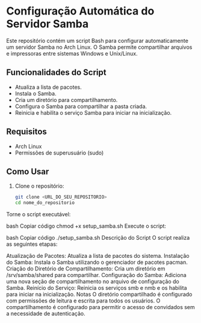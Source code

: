 # Configuração Automática do Servidor Samba

Este repositório contém um script Bash para configurar automaticamente um servidor Samba no Arch Linux. O Samba permite compartilhar arquivos e impressoras entre sistemas Windows e Unix/Linux.

## Funcionalidades do Script

- Atualiza a lista de pacotes.
- Instala o Samba.
- Cria um diretório para compartilhamento.
- Configura o Samba para compartilhar a pasta criada.
- Reinicia e habilita o serviço Samba para iniciar na inicialização.

## Requisitos

- Arch Linux
- Permissões de superusuário (sudo)

## Como Usar

1. Clone o repositório:

   ```bash
   git clone <URL_DO_SEU_REPOSITORIO>
   cd nome_do_repositorio

Torne o script executável:

bash
Copiar código
chmod +x setup_samba.sh
Execute o script:

bash
Copiar código
./setup_samba.sh
Descrição do Script
O script realiza as seguintes etapas:

Atualização de Pacotes: Atualiza a lista de pacotes do sistema.
Instalação do Samba: Instala o Samba utilizando o gerenciador de pacotes pacman.
Criação do Diretório de Compartilhamento: Cria um diretório em /srv/samba/shared para compartilhar.
Configuração do Samba: Adiciona uma nova seção de compartilhamento no arquivo de configuração do Samba.
Reinício do Serviço: Reinicia os serviços smb e nmb e os habilita para iniciar na inicialização.
Notas
O diretório compartilhado é configurado com permissões de leitura e escrita para todos os usuários.
O compartilhamento é configurado para permitir o acesso de convidados sem a necessidade de autenticação.

